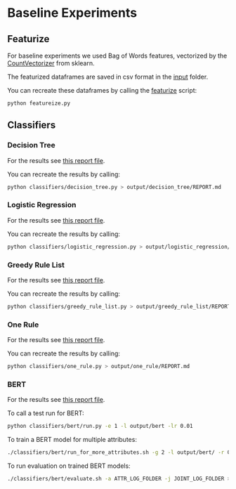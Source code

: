 # Baseline Experiments

## Featurize

For baseline experiments we used Bag of Words features, vectorized by the [CountVectorizer](https://scikit-learn.org/stable/modules/generated/sklearn.feature_extraction.text.CountVectorizer.html) from sklearn.

The featurized dataframes are saved in csv format in the [input](input) folder.

You can recreate these dataframes by calling the [featurize](featurize.py) script:

```bash
python featureize.py
```

## Classifiers

### Decision Tree

For the results see [this report file](output/decision_tree/REPORT.md).

You can recreate the results by calling:

```bash
python classifiers/decision_tree.py > output/decision_tree/REPORT.md
```

### Logistic Regression 

For the results see [this report file](output/logistic_regression/REPORT.md).

You can recreate the results by calling:

```bash
python classifiers/logistic_regression.py > output/logistic_regression/REPORT.md
```

### Greedy Rule List 

For the results see [this report file](output/greedy_rule_list/REPORT.md).

You can recreate the results by calling:

```bash
python classifiers/greedy_rule_list.py > output/greedy_rule_list/REPORT.md
```

### One Rule 

For the results see [this report file](output/one_rule/REPORT.md).

You can recreate the results by calling:

```bash
python classifiers/one_rule.py > output/one_rule/REPORT.md
```

### BERT

For the results see [this report file](output/bert/REPORT.md).

To call a test run for BERT:

```bash
python classifiers/bert/run.py -e 1 -l output/bert -lr 0.01
```

To train a BERT model for multiple attributes:

```bash
./classifiers/bert/run_for_more_attributes.sh -g 2 -l output/bert/ -r 0.001 -e 200 -a Planzeichen -a Widmung
```

To run evaluation on trained BERT models:

```bash
./classifiers/bert/evaluate.sh -a ATTR_LOG_FOLDER -j JOINT_LOG_FOLDER > output/bert/REPORT.md
```
